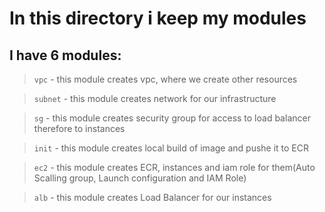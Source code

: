 # In this directory i keep my modules

## I have 6 modules:

> `vpc` - this module creates vpc, where we create other resources

> `subnet` - this module creates network for our infrastructure

> `sg` - this module creates security group for access to load balancer therefore to instances

> `init` - this module creates local build of image and pushe it to ECR

> `ec2` - this module creates ECR, instances and iam role for them(Auto Scalling group, Launch configuration and IAM Role)

> `alb` - this module creates Load Balancer for our instances